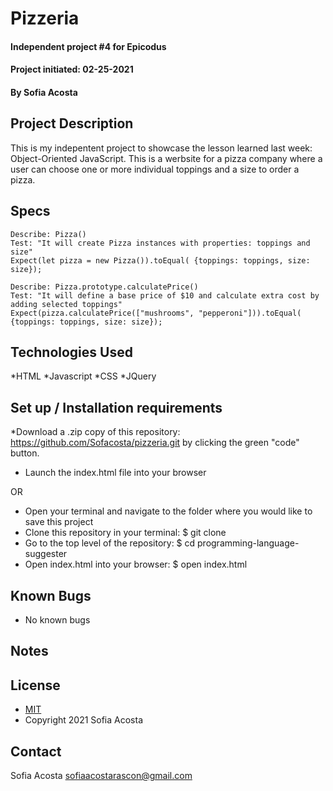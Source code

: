 # Pizzeria
#### Independent project #4 for Epicodus
#### Project initiated: 02-25-2021
#### By Sofia Acosta
## Project Description
This is my indepentent project to showcase the lesson learned last week: Object-Oriented JavaScript. This is a werbsite for a pizza company where a user can choose one or more individual toppings and a size to order a pizza.      
## Specs
 
```
Describe: Pizza()
Test: "It will create Pizza instances with properties: toppings and size"
Expect(let pizza = new Pizza()).toEqual( {toppings: toppings, size: size});

Describe: Pizza.prototype.calculatePrice()
Test: "It will define a base price of $10 and calculate extra cost by adding selected toppings"
Expect(pizza.calculatePrice(["mushrooms", "pepperoni"])).toEqual( {toppings: toppings, size: size});

```

## Technologies Used
*HTML
*Javascript
*CSS
*JQuery
## Set up / Installation requirements
*Download a .zip copy of this repository: https://github.com/Sofacosta/pizzeria.git by clicking the green "code" button. 
* Launch the index.html file into your browser
 
OR
 
* Open your terminal and navigate to the folder where you would like to save this project
* Clone this repository in your terminal: $ git clone
* Go to the top level of the repository: $ cd programming-language-suggester
* Open index.html into your browser: $ open index.html
 
## Known Bugs
* No known bugs
## Notes

## License
* [MIT](https://choosealicense.com/licenses/mit)
* Copyright 2021 Sofia Acosta
## Contact
Sofia Acosta sofiaacostarascon@gmail.com
 

